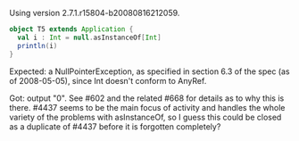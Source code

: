 Using version 2.7.1.r15804-b20080816212059.

```scala
object T5 extends Application {
  val i : Int = null.asInstanceOf[Int]
  println(i)
}
```

Expected: a NullPointerException, as specified in section 6.3 of the spec (as of 2008-05-05), since Int doesn't conform to AnyRef.

Got: output "0".
See #602 and the related #668 for details as to why this is there. 
#4437 seems to be the main focus of activity and handles the whole variety of the problems with asInstanceOf, so I guess this could be closed as a duplicate of #4437 before it is forgotten completely?

